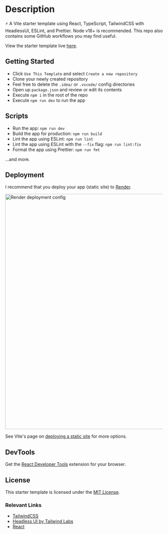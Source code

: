 # Description

⚡ A Vite starter template using React, TypeScript, TailwindCSS with HeadlessUI, ESLint, and Prettier. Node v16+ is recommended. This repo also contains some GitHub workflows you may find useful.

View the starter template live [here](https://vite-react-ts-tailwindcss.onrender.com/).

## Getting Started

-   Click `Use This Template` and select `Create a new repository`
-   Clone your newly created repository
-   Feel free to delete the `.idea/` or `.vscode/` config directories
-   Open up `package.json` and review or edit its contents
-   Execute `npm i` in the root of the repo
-   Execute `npm run dev` to run the app

## Scripts

-   Run the app: `npm run dev`
-   Build the app for production: `npm run build`
-   Lint the app using ESLint: `npm run lint`
-   Lint the app using ESLint with the `--fix` flag: `npm run lint:fix`
-   Format the app using Prettier: `npm run fmt`

...and more.

## Deployment

I recommend that you deploy your app (static site) to [Render](https://render.com/).

<img width="750" alt="Render deployment config" src="https://user-images.githubusercontent.com/28689428/203065767-2dd74be6-b70d-4520-b596-fbd1dfe59245.png">

See Vite's page on [deploying a static site](https://vitejs.dev/guide/static-deploy.html) for more options.

## DevTools

Get the [React Developer Tools](https://beta.reactjs.org/learn/react-developer-tools) extension for your browser.

## License

This starter template is licensed under the [MIT License](https://github.com/mooship/mooship-vite/blob/main/LICENSE).

### Relevant Links

-   [TailwindCSS](https://tailwindcss.com/docs/installation)
-   [Headless UI by Tailwind Labs](https://headlessui.com/)
-   [React](https://beta.reactjs.org/)
